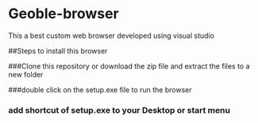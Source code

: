 # Geoble-browser
This a best custom web browser developed using visual studio

##Steps to install this browser

###Clone this repository or download the zip file and extract the files to a new folder

###double click on the setup.exe file to run the browser

### add shortcut of setup.exe to your Desktop or start menu
